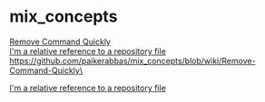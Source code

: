 # mix_concepts

[Remove Command Quickly](wiki/Remove-Command-Quickly)\
[I'm a relative reference to a repository file](../wiki/Remove-Command-Quickly)
https://github.com/paikerabbas/mix_concepts/blob/wiki/Remove-Command-Quickly\

[I'm a relative reference to a repository file](mix_concepts/wiki)

